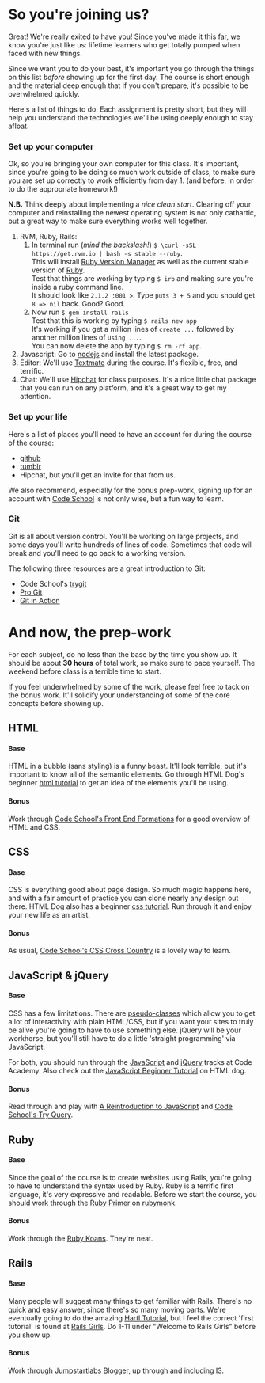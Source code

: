 # So you're joining us?
Great!  We're really exited to have you!  Since you've made it this far, we know you're just like us: lifetime learners who get totally pumped when faced with new things.  

Since we want you to do your best, it's important you go through the things on this list *before* showing up for the first day.  The course is short enough and the material deep enough that if you don't prepare, it's possible to be overwhelmed quickly.  

Here's a list of things to do.  Each assignment is pretty short, but they will help you understand the technologies we'll be using deeply enough to stay afloat.  

### Set up your computer
Ok, so you're bringing your own computer for this class.  It's important, since you're going to be doing so much work outside of class, to make sure you are set up correctly to work efficiently from day 1. (and before, in order to do the appropriate homework!)

**N.B.** Think deeply about implementing a *nice clean start*.  Clearing off your computer and reinstalling the newest operating system is not only cathartic, but a great way to make sure everything works well together.

1. RVM, Ruby, Rails:  
	1. In terminal run (*mind the backslash!*) `$ \curl -sSL https://get.rvm.io | bash -s stable --ruby`.  
		This will install [Ruby Version Manager](https://rvm.io) as well as the current stable version of [Ruby](https://www.ruby-lang.org/en/).  
		Test that things are working by typing `$ irb` and making sure you're inside a ruby command line.  
		It should look like `2.1.2 :001 >`.  Type `puts 3 + 5` and you should get `8 => nil` back.  Good?  Good.  
    2. Now run `$ gem install rails`  
		Test that this is working by typing `$ rails new app`  
		It's working if you get a million lines of `create ...` followed by another million lines of `Using ...`.  
		You can now delete the app by typing `$ rm -rf app`.
2. Javascript: Go to [nodejs](http://nodejs.org/) and install the latest package.  
3. Editor: We'll use [Textmate](http://macromates.com/download) during the course.  It's flexible, free, and terrific.
4. Chat: We'll use [Hipchat](http://hipchat.com) for class purposes.  It's a nice little chat package that you can run on any platform, and it's a great way to get my attention.


### Set up your life
Here's a list of places you'll need to have an account for during the course of the course:

- [github](https://github.com/)
- [tumblr](http://www.tumblr.com/)
- Hipchat, but you'll get an invite for that from us.

We also recommend, especially for the bonus prep-work, signing up for an account with [Code School](http://www.codeschool.com) is not only wise, but a fun way to learn.

### Git
Git is all about version control.  You'll be working on large projects, and some days you'll write hundreds of lines of code.  Sometimes that code will break and you'll need to go back to a working version.

The following three resources are a great introduction to Git:

- Code School's [trygit](https://try.github.io/levels/1/challenges/1)
- [Pro Git](http://git-scm.com/book)
- [Git in Action](http://vimeo.com/16395537)

# And now, the prep-work

For each subject, do no less than the base by the time you show up.  It should be about **30 hours** of total work, so make sure to pace yourself.  The weekend before class is a terrible time to start.

If you feel underwhelmed by some of the work, please feel free to tack on the bonus work.  It'll solidify your understanding of some of the core concepts before showing up.

## HTML
#### Base
HTML in a bubble (sans styling) is a funny beast.  It'll look terrible, but it's important to know all of the semantic elements.  Go through HTML Dog's beginner [html tutorial](http://www.htmldog.com/guides/html/beginner/) to get an idea of the elements you'll be using.
#### Bonus
Work through [Code School's Front End Formations](https://www.codeschool.com/courses/front-end-formations) for a good overview of HTML and CSS.

## CSS
#### Base
CSS is everything good about page design.  So much magic happens here, and with a fair amount of practice you can clone nearly any design out there.  HTML Dog also has a beginner [css tutorial](http://www.htmldog.com/guides/css/beginner/).  Run through it and enjoy your new life as an artist.
#### Bonus
As usual, [Code School's CSS Cross Country](https://www.codeschool.com/courses/css-cross-country) is a lovely way to learn.


## JavaScript & jQuery 
#### Base
CSS has a few limitations.  There are [pseudo-classes](https://developer.mozilla.org/en-US/docs/Web/CSS/Pseudo-classes) which allow you to get a lot of interactivity with plain HTML/CSS, but if you want your sites to truly be alive you're going to have to use something else.  jQuery will be your workhorse, but you'll still have to do a little 'straight programming' via JavaScript.  

For both, you should run through the [JavaScript](http://www.codecademy.com/tracks/javascript) and [jQuery](http://www.codecademy.com/tracks/jquery) tracks at Code Academy.  Also check out the [JavaScript Beginner Tutorial](http://www.htmldog.com/guides/javascript/beginner/) on HTML dog.
#### Bonus
Read through and play with [A Reintroduction to JavaScript](https://developer.mozilla.org/en-US/docs/Web/JavaScript/A_re-introduction_to_JavaScript) and [Code School's Try Query](https://www.codeschool.com/courses/try-jquery).

## Ruby
#### Base
Since the goal of the course is to create websites using Rails, you're going to have to understand the syntax used by Ruby.  Ruby is a terrific first language, it's very expressive and readable.  Before we start the course, you should work through the [Ruby Primer](https://rubymonk.com/learning/books/1-ruby-primer) on [rubymonk](https://rubymonk.com/).
#### Bonus
Work through the [Ruby Koans](http://rubykoans.com/).  They're neat.

## Rails
#### Base
Many people will suggest many things to get familiar with Rails.  There's no quick and easy answer, since there's so many moving parts.  We're eventually going to do the amazing [Hartl Tutorial](http://www.railstutorial.org/), but I feel the correct 'first tutorial' is found at [Rails Girls](http://guides.railsgirls.com/).  Do 1-11 under "Welcome to Rails Girls" before you show up.
#### Bonus
Work through [Jumpstartlabs Blogger](http://tutorials.jumpstartlab.com/projects/blogger.html), up through and including I3.